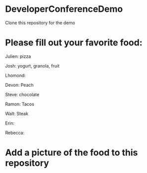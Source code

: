 # DeveloperConferenceDemo

Clone this repository for the demo

# Please fill out your favorite food:

Julien: pizza

Josh: yogurt, granola, fruit

Lhomond:

Devon: Peach

Steve: chocolate

Ramon: Tacos

Walt: Steak

Erin:

Rebecca:

# Add a picture of the food to this repository
